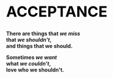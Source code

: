 <!DOCTYPE HTML>
<html>
    <head>
        <h1 style="color:black;font-size:40px;">ACCEPTANCE</h1> 
    </head> 
    <body>
        <p>
            <b>There are things that <em>we miss</em>
            <br>that <em>we shouldn't</em>,
            <br>and things that we should.</b>
        </p>
        <p> 
            <b>Sometimes <em>we want</em> 
            <br>what <em>we couldn't</em>,
            <br>love who we shouldn't.</b>
        </p>
        <p>
    </body>
</html>
